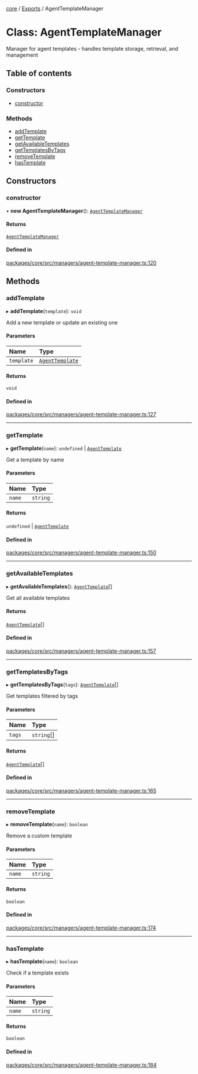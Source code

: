 <!-- 
 ⚠️  AUTO-GENERATED FILE - DO NOT EDIT MANUALLY
 This file is automatically generated by scripts/docs-generator.js
 To make changes, edit the source TypeScript files or update the generator script
-->

[core](../../) / [Exports](../modules) / AgentTemplateManager

# Class: AgentTemplateManager

Manager for agent templates - handles template storage, retrieval, and management

## Table of contents

### Constructors

- [constructor](AgentTemplateManager#constructor)

### Methods

- [addTemplate](AgentTemplateManager#addtemplate)
- [getTemplate](AgentTemplateManager#gettemplate)
- [getAvailableTemplates](AgentTemplateManager#getavailabletemplates)
- [getTemplatesByTags](AgentTemplateManager#gettemplatesbytags)
- [removeTemplate](AgentTemplateManager#removetemplate)
- [hasTemplate](AgentTemplateManager#hastemplate)

## Constructors

### constructor

• **new AgentTemplateManager**(): [`AgentTemplateManager`](AgentTemplateManager)

#### Returns

[`AgentTemplateManager`](AgentTemplateManager)

#### Defined in

[packages/core/src/managers/agent-template-manager.ts:120](https://github.com/woojubb/robota/blob/99dadbf06916eba8bc2a112b20eb18f9ab438c3e/packages/core/src/managers/agent-template-manager.ts#L120)

## Methods

### addTemplate

▸ **addTemplate**(`template`): `void`

Add a new template or update an existing one

#### Parameters

| Name | Type |
| :------ | :------ |
| `template` | [`AgentTemplate`](../interfaces/AgentTemplate) |

#### Returns

`void`

#### Defined in

[packages/core/src/managers/agent-template-manager.ts:127](https://github.com/woojubb/robota/blob/99dadbf06916eba8bc2a112b20eb18f9ab438c3e/packages/core/src/managers/agent-template-manager.ts#L127)

___

### getTemplate

▸ **getTemplate**(`name`): `undefined` \| [`AgentTemplate`](../interfaces/AgentTemplate)

Get a template by name

#### Parameters

| Name | Type |
| :------ | :------ |
| `name` | `string` |

#### Returns

`undefined` \| [`AgentTemplate`](../interfaces/AgentTemplate)

#### Defined in

[packages/core/src/managers/agent-template-manager.ts:150](https://github.com/woojubb/robota/blob/99dadbf06916eba8bc2a112b20eb18f9ab438c3e/packages/core/src/managers/agent-template-manager.ts#L150)

___

### getAvailableTemplates

▸ **getAvailableTemplates**(): [`AgentTemplate`](../interfaces/AgentTemplate)[]

Get all available templates

#### Returns

[`AgentTemplate`](../interfaces/AgentTemplate)[]

#### Defined in

[packages/core/src/managers/agent-template-manager.ts:157](https://github.com/woojubb/robota/blob/99dadbf06916eba8bc2a112b20eb18f9ab438c3e/packages/core/src/managers/agent-template-manager.ts#L157)

___

### getTemplatesByTags

▸ **getTemplatesByTags**(`tags`): [`AgentTemplate`](../interfaces/AgentTemplate)[]

Get templates filtered by tags

#### Parameters

| Name | Type |
| :------ | :------ |
| `tags` | `string`[] |

#### Returns

[`AgentTemplate`](../interfaces/AgentTemplate)[]

#### Defined in

[packages/core/src/managers/agent-template-manager.ts:165](https://github.com/woojubb/robota/blob/99dadbf06916eba8bc2a112b20eb18f9ab438c3e/packages/core/src/managers/agent-template-manager.ts#L165)

___

### removeTemplate

▸ **removeTemplate**(`name`): `boolean`

Remove a custom template

#### Parameters

| Name | Type |
| :------ | :------ |
| `name` | `string` |

#### Returns

`boolean`

#### Defined in

[packages/core/src/managers/agent-template-manager.ts:174](https://github.com/woojubb/robota/blob/99dadbf06916eba8bc2a112b20eb18f9ab438c3e/packages/core/src/managers/agent-template-manager.ts#L174)

___

### hasTemplate

▸ **hasTemplate**(`name`): `boolean`

Check if a template exists

#### Parameters

| Name | Type |
| :------ | :------ |
| `name` | `string` |

#### Returns

`boolean`

#### Defined in

[packages/core/src/managers/agent-template-manager.ts:184](https://github.com/woojubb/robota/blob/99dadbf06916eba8bc2a112b20eb18f9ab438c3e/packages/core/src/managers/agent-template-manager.ts#L184)
